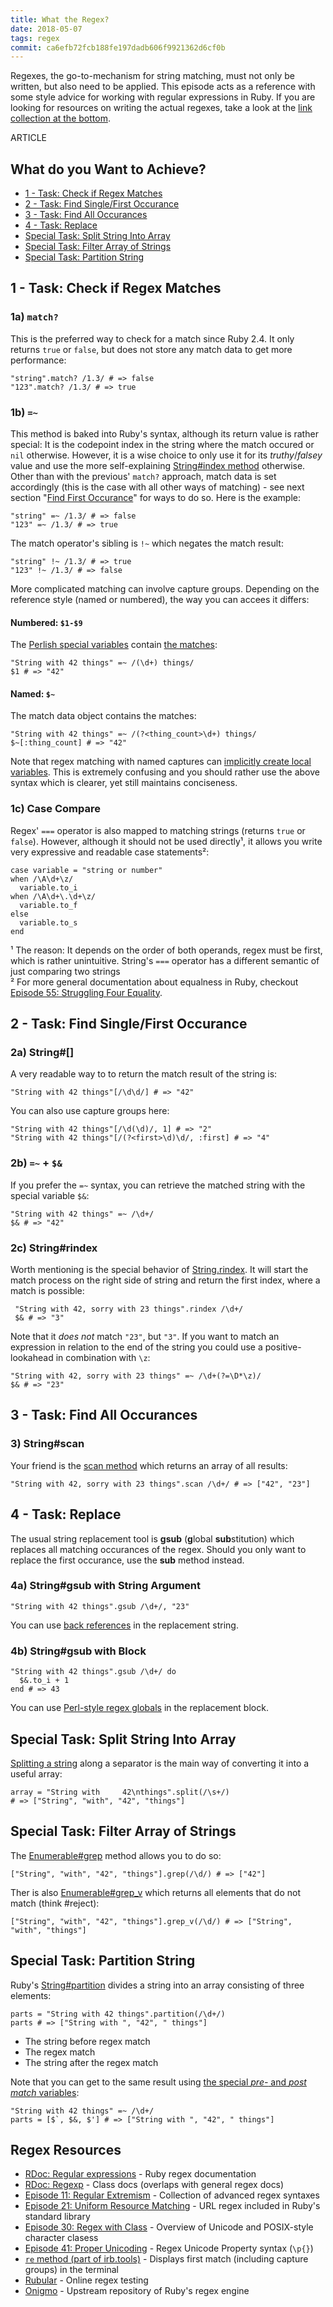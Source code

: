 ```yaml
---
title: What the Regex?
date: 2018-05-07
tags: regex
commit: ca6efb72fcb188fe197dadb606f9921362d6cf0b
---
```


Regexes, the go-to-mechanism for string matching, must not only be written, but also need to be applied. This episode acts as a reference with some style advice for working with regular expressions in Ruby. If you are looking for resources on writing the actual regexes, take a look at the [link collection at the bottom](#regex-resources).

ARTICLE

## What do you Want to Achieve?

- [1 - Task: Check if Regex Matches](#task-check-if-regex-matches)
- [2 - Task: Find Single/First Occurance](#task-find-singlefirst-occurance)
- [3 - Task: Find All Occurances](#task-find-all-occurances)
- [4 - Task: Replace](#task-replace)
- [Special Task: Split String Into Array](#special-task-split-string-into-array)
- [Special Task: Filter Array of Strings](#special-task-filter-array-of-strings)
- [Special Task: Partition String](#special-task-partition-string)

## 1 - Task: Check if Regex Matches

### 1a) `match?`

This is the preferred way to check for a match since Ruby 2.4. It only returns `true` or `false`, but does not store any match data to get more performance:

    "string".match? /1.3/ # => false
    "123".match? /1.3/ # => true

### 1b) `=~`

This method is baked into Ruby's syntax, although its return value is rather special: It is the codepoint index in the string where the match occured or `nil` otherwise. However, it is a wise choice to only use it for its *truthy*/*falsey* value and use the more self-explaining [String#index method](https://ruby-doc.org/core/String.html#method-i-index) otherwise. Other than with the previous' `match?` approach, match data is set accordingly (this is the case with all other ways of matching) - see next section "[Find First Occurance](#task-find-singlefirst-occurance)" for ways to do so. Here is the example:

    "string" =~ /1.3/ # => false
    "123" =~ /1.3/ # => true

The match operator's sibling is `!~` which negates the match result:

    "string" !~ /1.3/ # => true
    "123" !~ /1.3/ # => false

More complicated matching can involve capture groups. Depending on the reference style (named or numbered), the way you can accees it differs:

#### Numbered: `$1-$9`

The [Perlish special variables](/9-globalization.html#list-of-all-special-global-variables) contain [the matches](/60-escape-back-referencing.html#special-regex-variables--back-references):

    "String with 42 things" =~ /(\d+) things/
    $1 # => "42"

#### Named: `$~`

The match data object contains the matches:

    "String with 42 things" =~ /(?<thing_count>\d+) things/
    $~[:thing_count] # => "42"

Note that regex matching with named captures can [implicitly create local variables](/14-meeting-some-locals.html#implicit-local-variables-through-regex-matching). This is extremely confusing and you should rather use the above syntax which is clearer, yet still maintains conciseness.

### 1c) Case Compare

Regex' `===` operator is also mapped to matching strings (returns `true` or `false`). However, although it should not be used directly¹, it allows you write very expressive and readable case statements²:

    case variable = "string or number"
    when /\A\d+\z/
      variable.to_i
    when /\A\d+\.\d+\z/
      variable.to_f
    else
      variable.to_s
    end

¹ The reason: It depends on the order of both operands, regex must be first, which is rather unintuitive. String's `===` operator has a different semantic of just comparing two strings<br/>
² For more general documentation about equalness in Ruby, checkout [Episode 55: Struggling Four Equality](/55-struggling-four-equality.html).

## 2 - Task: Find Single/First Occurance

### 2a) String#[]

A very readable way to to return the match result of the string is:

    "String with 42 things"[/\d\d/] # => "42"

You can also use capture groups here:

    "String with 42 things"[/\d(\d)/, 1] # => "2"
    "String with 42 things"[/(?<first>\d)\d/, :first] # => "4"

### 2b) `=~` + `$&`

If you prefer the `=~` syntax, you can retrieve the matched string with the special variable `$&`:

    "String with 42 things" =~ /\d+/
    $& # => "42"

### 2c) String#rindex

Worth mentioning is the special behavior of [String.rindex](https://ruby-doc.org/core/String.html#method-i-rindex). It will start the match process on the right side of string and return the first index, where a match is possible:

     "String with 42, sorry with 23 things".rindex /\d+/
     $& # => "3"

Note that it *does not* match `"23"`, but `"3"`. If you want to match an expression in relation to the end of the string you could use a positive-lookahead in combination with `\z`:

    "String with 42, sorry with 23 things" =~ /\d+(?=\D*\z)/
    $& # => "23"

## 3 - Task: Find All Occurances

### 3) String#scan

Your friend is the [scan method](https://ruby-doc.org/core/String.html#method-i-scan) which returns an array of all results:

    "String with 42, sorry with 23 things".scan /\d+/ # => ["42", "23"]

## 4 - Task: Replace

The usual string replacement tool is **gsub** (**g**lobal **sub**stitution) which replaces all matching occurances of the regex. Should you only want to replace the first occurance, use the **sub** method instead.

### 4a) String#gsub with String Argument

    "String with 42 things".gsub /\d+/, "23"

You can use [back references](/60-escape-back-referencing.html) in the replacement string.

### 4b) String#gsub with Block

    "String with 42 things".gsub /\d+/ do
      $&.to_i + 1
    end # => 43

You can use [Perl-style regex globals](/60-escape-back-referencing.html) in the replacement block.

## Special Task: Split String Into Array

[Splitting a string](https://ruby-doc.org/core/String.html#method-i-split) along a separator is the main way of converting it into a useful array:

    array = "String with     42\nthings".split(/\s+/)
    # => ["String", "with", "42", "things"]

## Special Task: Filter Array of Strings

The [Enumerable#grep](https://ruby-doc.org/core/Enumerable.html#method-i-grep) method allows you to do so:

    ["String", "with", "42", "things"].grep(/\d/) # => ["42"]

Ther is also [Enumerable#grep_v](https://ruby-doc.org/core/Enumerable.html#method-i-grep_v) which returns all elements that do not match (think #reject):

    ["String", "with", "42", "things"].grep_v(/\d/) # => ["String", "with", "things"]

## Special Task: Partition String

Ruby's [String#partition](https://ruby-doc.org/core/String.html#method-i-partition) divides a string into an array consisting of three elements:

    parts = "String with 42 things".partition(/\d+/)
    parts # => ["String with ", "42", " things"]

- The string before regex match
- The regex match
- The string after the regex match

Note that you can get to the same result using [the special *pre-* and *post match* variables](/60-escape-back-referencing.html#special-regex-variables--back-references):

    "String with 42 things" =~ /\d+/
    parts = [$`, $&, $'] # => ["String with ", "42", " things"]

## Regex Resources

- [RDoc: Regular expressions](https://ruby-doc.org/core/doc/regexp_rdoc.html) - Ruby regex documentation
- [RDoc: Regexp](https://ruby-doc.org/core/Regexp.html) - Class docs (overlaps with general regex docs)
- [Episode 11: Regular Extremism](/11-regular-extremism.html) - Collection of advanced regex syntaxes
- [Episode 21: Uniform Resource Matching](/21-uniform-resource-matching.html) - URL regex included in Ruby's standard library
- [Episode 30: Regex with Class](/30-regex-with-class.html) - Overview of Unicode and POSIX-style character clasess
- [Episode 41: Proper Unicoding](/41-proper-unicoding.html) - Regex Unicode Property syntax (`\p{}`)
- [`re` method (part of irb.tools)](https://github.com/janlelis/debugging#restring-regex-groups--nil) - Displays first match (including capture groups) in the terminal
- [Rubular](http://rubular.com/) - Online regex testing
- [Onigmo](https://github.com/k-takata/Onigmo/blob/master/doc/RE) - Upstream repository of Ruby's regex engine
